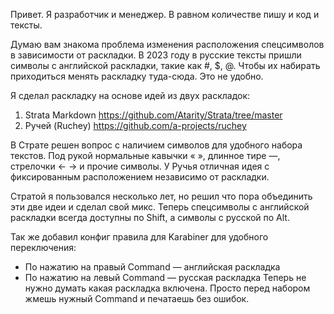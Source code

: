 Привет. Я разработчик и менеджер. В равном количестве пишу и код и тексты.

Думаю вам знакома проблема изменения расположения спецсимволов в зависимости от раскладки. В 2023 году в русские тексты пришли символы с английской раскладки, такие как #, $, @. Чтобы их набирать приходиться менять раскладку туда-сюда. Это не удобно.

Я сделал раскладку на основе идей из двух раскладок:
1. Strata Markdown https://github.com/Atarity/Strata/tree/master
2. Ручей (Ruchey) https://github.com/a-projects/ruchey

В Страте решен вопрос с наличием символов для удобного набора текстов. Под рукой нормальные кавычки « », длинное тире —, стрелочки ← → и прочие символы.
У Ручья отличная идея с фиксированным расположением независимо от раскладки.

Стратой я пользовался несколько лет, но решил что пора объединить эти две идеи и сделал свой микс.
Теперь спецсимволы с английской раскладки всегда доступны по Shift, а символы с русской по Alt.

Так же добавил конфиг правила для Karabiner для удобного переключения:
- По нажатию на правый Command — английская раскладка
- По нажатию на левый Command — русская раскладка
Теперь не нужно думать какая раскладка включена. Просто перед набором жмешь нужный Command и печатаешь без ошибок.
